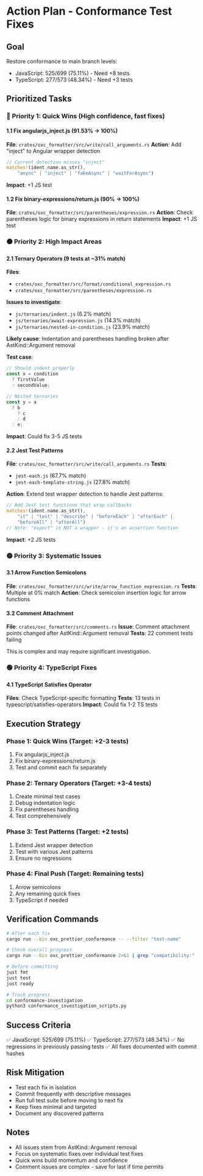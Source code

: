 # Action Plan - Conformance Test Fixes

## Goal

Restore conformance to main branch levels:

- JavaScript: 525/699 (75.11%) - Need +8 tests
- TypeScript: 277/573 (48.34%) - Need +3 tests

## Prioritized Tasks

### 🔴 Priority 1: Quick Wins (High confidence, fast fixes)

#### 1.1 Fix angularjs_inject.js (91.53% → 100%)

**File**: `crates/oxc_formatter/src/write/call_arguments.rs`
**Action**: Add "inject" to Angular wrapper detection

```rust
// Current detection misses "inject"
matches!(ident.name.as_str(), 
    "async" | "inject" | "fakeAsync" | "waitForAsync")
```

**Impact**: +1 JS test

#### 1.2 Fix binary-expressions/return.js (90% → 100%)

**File**: `crates/oxc_formatter/src/parentheses/expression.rs`
**Action**: Check parentheses logic for binary expressions in return statements
**Impact**: +1 JS test

### 🟠 Priority 2: High Impact Areas

#### 2.1 Ternary Operators (9 tests at ~31% match)

**Files**:

- `crates/oxc_formatter/src/format/conditional_expression.rs`
- `crates/oxc_formatter/src/parentheses/expression.rs`

**Issues to investigate**:

- `js/ternaries/indent.js` (6.2% match)
- `js/ternaries/await-expression.js` (14.3% match)
- `js/ternaries/nested-in-condition.js` (23.9% match)

**Likely cause**: Indentation and parentheses handling broken after AstKind::Argument removal

**Test case**:

```javascript
// Should indent properly
const x = condition
  ? firstValue
  : secondValue;

// Nested ternaries
const y = a
  ? b
    ? c
    : d
  : e;
```

**Impact**: Could fix 3-5 JS tests

#### 2.2 Jest Test Patterns

**File**: `crates/oxc_formatter/src/write/call_arguments.rs`
**Tests**:

- `jest-each.js` (67.7% match)
- `jest-each-template-string.js` (27.8% match)

**Action**: Extend test wrapper detection to handle Jest patterns:

```rust
// Add Jest test functions that wrap callbacks
matches!(ident.name.as_str(),
    "it" | "test" | "describe" | "beforeEach" | "afterEach" | 
    "beforeAll" | "afterAll")
// Note: "expect" is NOT a wrapper - it's an assertion function
```

**Impact**: +2 JS tests

### 🟡 Priority 3: Systematic Issues

#### 3.1 Arrow Function Semicolons

**File**: `crates/oxc_formatter/src/write/arrow_function_expression.rs`
**Tests**: Multiple at 0% match
**Action**: Check semicolon insertion logic for arrow functions

#### 3.2 Comment Attachment

**File**: `crates/oxc_formatter/src/comments.rs`
**Issue**: Comment attachment points changed after AstKind::Argument removal
**Tests**: 22 comment tests failing

This is complex and may require significant investigation.

### 🟢 Priority 4: TypeScript Fixes

#### 4.1 TypeScript Satisfies Operator

**Files**: Check TypeScript-specific formatting
**Tests**: 13 tests in typescript/satisfies-operators
**Impact**: Could fix 1-2 TS tests

## Execution Strategy

### Phase 1: Quick Wins (Target: +2-3 tests)

1. Fix angularjs_inject.js
2. Fix binary-expressions/return.js
3. Test and commit each fix separately

### Phase 2: Ternary Operators (Target: +3-4 tests)

1. Create minimal test cases
2. Debug indentation logic
3. Fix parentheses handling
4. Test comprehensively

### Phase 3: Test Patterns (Target: +2 tests)

1. Extend Jest wrapper detection
2. Test with various Jest patterns
3. Ensure no regressions

### Phase 4: Final Push (Target: Remaining tests)

1. Arrow semicolons
2. Any remaining quick fixes
3. TypeScript if needed

## Verification Commands

```bash
# After each fix
cargo run --bin oxc_prettier_conformance -- --filter "test-name"

# Check overall progress
cargo run --bin oxc_prettier_conformance 2>&1 | grep "compatibility:"

# Before committing
just fmt
just test
just ready

# Track progress
cd conformance-investigation
python3 conformance_investigation_scripts.py
```

## Success Criteria

✅ JavaScript: 525/699 (75.11%)
✅ TypeScript: 277/573 (48.34%)
✅ No regressions in previously passing tests
✅ All fixes documented with commit hashes

## Risk Mitigation

- Test each fix in isolation
- Commit frequently with descriptive messages
- Run full test suite before moving to next fix
- Keep fixes minimal and targeted
- Document any discovered patterns

## Notes

- All issues stem from AstKind::Argument removal
- Focus on systematic fixes over individual test fixes
- Quick wins build momentum and confidence
- Comment issues are complex - save for last if time permits
